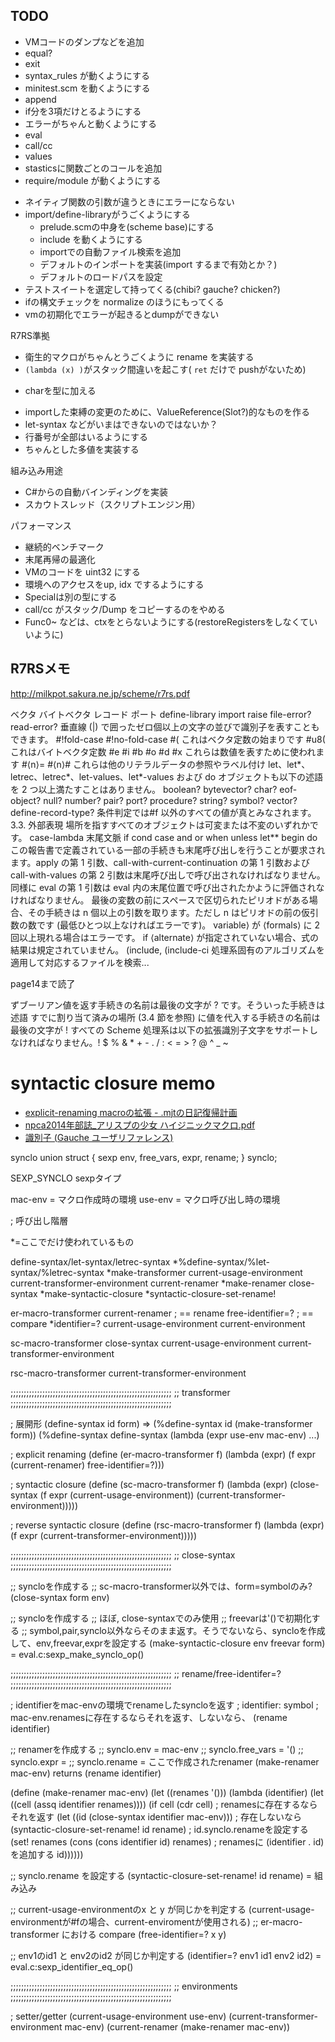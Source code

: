 ## TODO

- VMコードのダンプなどを追加
- equal?
- exit
- syntax_rules が動くようにする
- minitest.scm を動くようにする
- append
- if分を3項だけとるようにする
- エラーがちゃんと動くようにする
- eval
- call/cc
- values
- stasticsに関数ごとのコールを追加
- require/module が動くようにする

* ネイティブ関数の引数が違うときにエラーにならない
* import/define-libraryがうごくようにする
  - prelude.scmの中身を(scheme base)にする
  - include を動くようにする
  - importでの自動ファイル検索を追加
  * デフォルトのインポートを実装(import するまで有効とか？)
  - デフォルトのロードパスを設定
* テストスイートを選定して持ってくる(chibi? gauche? chicken?)
* ifの構文チェックを normalize のほうにもってくる
* vmの初期化でエラーが起きるとdumpができない

R7RS準拠
* 衛生的マクロがちゃんとうごくように rename を実装する
* `(lambda (x) )`がスタック間違いを起こす( `ret` だけで pushがないため)
- charを型に加える
* importした束縛の変更のために、ValueReference(Slot?)的なものを作る
* let-syntax などがいまはできないのではないか？
* 行番号が全部はいるようにする
* ちゃんとした多値を実装する

組み込み用途
* C#からの自動バインディングを実装
* スカウトスレッド（スクリプトエンジン用）

パフォーマンス
* 継続的ベンチマーク
* 末尾再帰の最適化
* VMのコードを uint32 にする
* 環境へのアクセスをup, idx でするようにする
* Specialは別の型にする
* call/cc がスタック/Dump をコピーするのをやめる
* Func0~ などは、ctxをとらないようにする(restoreRegistersをしなくていいように)
 

## R7RSメモ

http://milkpot.sakura.ne.jp/scheme/r7rs.pdf

ベクタ
バイトベクタ 
レコード 
ポート 
define-library
import
raise
file-error? read-error?
垂直線 (|) で囲ったゼロ個以上の文字の並びで識別子を表すこともできます。
#!fold-case #!no-fold-case
#( これはベクタ定数の始まりです
#u8( これはバイトベクタ定数
#e #i #b #o #d #x これらは数値を表すために使われます
#⟨n⟩= #⟨n⟩# これらは他のリテラルデータの参照やラベル付け
let、let*、letrec、letrec*、let-values、let*-values および do
オブジェクトも以下の述語を 2 つ以上満たすことはありません。 boolean? bytevector? char? eof-object? null? number? pair? port? procedure? string? symbol? vector? define-record-type?
条件判定では#f 以外のすべての値が真とみなされます。
3.3. 外部表現
場所を指すすべてのオブジェクトは可変または不変のいずれかです。
case-lambda
末尾文脈 if cond case and or when unless let** begin do
この報告書で定義されている一部の手続きも末尾呼び出しを行うことが要求されます。apply の第 1 引数、call-with-current-continuation の第 1 引数およびcall-with-values の第 2 引数は末尾呼び出しで呼び出されなければなりません。
同様に eval の第 1 引数は eval 内の末尾位置で呼び出されたかように評価されなければなりません。
最後の変数の前にスペースで区切られたピリオドがある場合、その手続きは n 個以上の引数を取ります。ただし n はピリオドの前の仮引数の数です (最低ひとつ以上なければエラーです)。
variable⟩ が ⟨formals⟩ に 2 回以上現れる場合はエラーです。
if ⟨alternate⟩ が指定されていない場合、式の結果は規定されていません。
(include, (include-ci 処理系固有のアルゴリズムを適用して対応するファイルを検索...


page14まで読了

ずブーリアン値を返す手続きの名前は最後の文字が ? です。そういった手続きは述語
すでに割り当て済みの場所 (3.4 節を参照) に値を代入する手続きの名前は最後の文字が !
すべての Scheme 処理系は以下の拡張識別子文字をサポートしなければなりません。! $ % & * + - . / : < = > ? @ ^ _ ~

# syntactic closure memo

- [explicit\-renaming macroの拡張 \- \.mjtの日記復帰計画](https://mjt.hatenadiary.com/entry/20110302/p1)
- [npca2014年部誌\_アリスプの少女 ハイジニックマクロ\.pdf](file:///C:/Users/harada/Downloads/npca2014%E5%B9%B4%E9%83%A8%E8%AA%8C_%E3%82%A2%E3%83%AA%E3%82%B9%E3%83%97%E3%81%AE%E5%B0%91%E5%A5%B3%20%E3%83%8F%E3%82%A4%E3%82%B8%E3%83%8B%E3%83%83%E3%82%AF%E3%83%9E%E3%82%AF%E3%83%AD.pdf)
- [識別子 \(Gauche ユーザリファレンス\)](https://practical-scheme.net/gauche/man/gauche-refj-draft/Shi-Bie-Zi-.html)

synclo union
    struct {
      sexp env, free_vars, expr, rename;
    } synclo;

SEXP_SYNCLO sexpタイプ

mac-env = マクロ作成時の環境
use-env = マクロ呼び出し時の環境

; 呼び出し階層

*=ここでだけ使われているもの

define-syntax/let-syntax/letrec-syntax
  *%define-syntax/%let-syntax/%letrec-syntax
  *make-transformer
    current-usage-environment
    current-transformer-environment
    current-renamer
    *make-renamer
      close-syntax
        *make-syntactic-closure
      *syntactic-closure-set-rename!


er-macro-transformer
  current-renamer ; == rename
  free-identifier=? ; == compare
    *identifier=?
    current-usage-environment
    current-environment

sc-macro-transformer
  close-syntax
  current-usage-environment
  current-transformer-environment

rsc-macro-transformer
  current-transformer-environment

;;;;;;;;;;;;;;;;;;;;;;;;;;;;;;;;;;;;;;;;;;;;;;;;;;;;;;;;;;;;;
;; transformer
;;;;;;;;;;;;;;;;;;;;;;;;;;;;;;;;;;;;;;;;;;;;;;;;;;;;;;;;;;;;;

; 展開形 (define-syntax id form) => (%define-syntax id (make-transformer form))
(%define-syntax define-syntax
  (lambda (expr use-env mac-env) ...)


; explicit renaming
(define (er-macro-transformer f)
  (lambda (expr)
    (f expr (current-renamer) free-identifier=?)))

; syntactic closure
(define (sc-macro-transformer f)
  (lambda (expr)
    (close-syntax (f expr (current-usage-environment))
      (current-transformer-environment)))))

; reverse syntactic closure
(define (rsc-macro-transformer f)
  (lambda (expr)
    (f expr (current-transformer-environment)))))



;;;;;;;;;;;;;;;;;;;;;;;;;;;;;;;;;;;;;;;;;;;;;;;;;;;;;;;;;;;;;
;; close-syntax
;;;;;;;;;;;;;;;;;;;;;;;;;;;;;;;;;;;;;;;;;;;;;;;;;;;;;;;;;;;;;

;; syncloを作成する
;; sc-macro-transformer以外では、form=symbolのみ?
(close-syntax form env)

;; syncloを作成する
;; ほぼ, close-syntaxでのみ使用
;; freevarは'()で初期化する
;; symbol,pair,synclo以外ならそのまま返す。そうでないなら、syncloを作成して、env,freevar,exprを設定する
(make-syntactic-closure env freevar form) = eval.c:sexp_make_synclo_op()

;;;;;;;;;;;;;;;;;;;;;;;;;;;;;;;;;;;;;;;;;;;;;;;;;;;;;;;;;;;;;
;; rename/free-identifer=?
;;;;;;;;;;;;;;;;;;;;;;;;;;;;;;;;;;;;;;;;;;;;;;;;;;;;;;;;;;;;;

; identifierをmac-envの環境でrenameしたsyncloを返す
; identifier: symbol
; mac-env.renamesに存在するならそれを返す、しないなら、
(rename identifier)

;; renamerを作成する
;; synclo.env = mac-env
;; synclo.free_vars = '()
;; synclo.expr =
;; synclo.rename = ここで作成されたrenamer
(make-renamer mac-env) 
  returns (rename identifier) 

(define (make-renamer mac-env)
  (let ((renames '()))
    (lambda (identifier)
      (let ((cell (assq identifier renames))))
        (if cell
          (cdr cell) ; renamesに存在するならそれを返す
          (let ((id (close-syntax identifier mac-env))) ; 存在しないなら
            (syntactic-closure-set-rename! id rename) ; id.synclo.renameを設定する
            (set! renames (cons (cons identifier id) renames) ; renamesに (identifier . id) を追加する
            id))))))

;; synclo.rename を設定する
(syntactic-closure-set-rename! id rename) = 組み込み


;; current-usage-environmentのx と y が同じかを判定する (current-usage-environmentが#fの場合、current-enviromentが使用される)
;; er-macro-transformer における compare
(free-identifier=? x y)

;; env1のid1 と env2のid2 が同じか判定する
(identifier=? env1 id1 env2 id2) = eval.c:sexp_identifier_eq_op()

;;;;;;;;;;;;;;;;;;;;;;;;;;;;;;;;;;;;;;;;;;;;;;;;;;;;;;;;;;;;;
;; environments
;;;;;;;;;;;;;;;;;;;;;;;;;;;;;;;;;;;;;;;;;;;;;;;;;;;;;;;;;;;;;

; setter/getter
(current-usage-environment use-env)
(current-transformer-environment mac-env)
(current-renamer (make-renamer mac-env))

